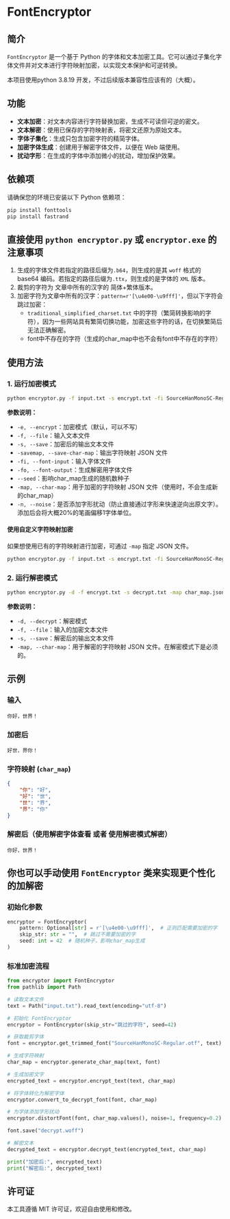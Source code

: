# FontEncryptor

## 简介

`FontEncryptor` 是一个基于 Python 的字体和文本加密工具。它可以通过子集化字体文件并对文本进行字符映射加密，以实现文本保护和可逆转换。

本项目使用python 3.8.19 开发，不过后续版本兼容性应该有的（大概）。

## 功能

- **文本加密**：对文本内容进行字符替换加密，生成不可读但可逆的密文。
- **文本解密**：使用已保存的字符映射表，将密文还原为原始文本。
- **字体子集化**：生成只包含加密字符的精简字体。
- **加密字体生成**：创建用于解密字体文件，以便在 Web 端使用。
- **扰动字形**：在生成的字体中添加微小的扰动，增加保护效果。

## 依赖项

请确保您的环境已安装以下 Python 依赖项：

```bash
pip install fonttools
pip install fastrand
```

## 直接使用 `python encryptor.py` 或 `encryptor.exe` 的注意事项

1. 生成的字体文件若指定的路径后缀为`.b64`，则生成的是其 `woff` 格式的 base64 编码。若指定的路径后缀为`.ttx`，则生成的是字体的 `XML` 版本。
2. 裁剪的字符为 文章中所有的汉字的 简体+繁体版本。
3. 加密字符为文章中所有的汉字：`pattern=r'[\u4e00-\u9fff]'`，但以下字符会跳过加密：
   * `traditional_simplified_charset.txt` 中的字符（繁简转换影响的字符），因为一些网站具有繁简切换功能，加密这些字符的话，在切换繁简后无法正确解密。
   * font中不存在的字符（生成的char_map中也不会有font中不存在的字符）

## 使用方法

### 1. 运行加密模式

```bash
python encryptor.py -f input.txt -s encrypt.txt -fi SourceHanMonoSC-Regular.otf -fo decrypt.woff -savemap char_map.json --noise
```

**参数说明：**

- `-e, --encrypt`：加密模式（默认，可以不写）
- `-f, --file`：输入文本文件
- `-s, --save`：加密后的输出文本文件
- `-savemap, --save-char-map`：输出字符映射 JSON 文件
- `-fi, --font-input`：输入字体文件
- `-fo, --font-output`：生成解密用字体文件
- `--seed`：影响char_map生成的随机数种子
- `-map, --char-map`：用于加密的字符映射 JSON 文件（使用时，不会生成新的char_map）
- `-n, --noise`：是否添加字形扰动（防止直接通过字形来快速逆向出原文字）。添加后会将大概20%的笔画偏移1字体单位。

#### 使用自定义字符映射加密

如果想使用已有的字符映射进行加密，可通过 `-map` 指定 JSON 文件。

```bash
python encryptor.py -f input.txt -s encrypt.txt -fi SourceHanMonoSC-Regular.otf -fo decrypt.woff -map char_map.json
```

### 2. 运行解密模式

```bash
python encryptor.py -d -f encrypt.txt -s decrypt.txt -map char_map.json
```

**参数说明：**

- `-d, --decrypt`：解密模式
- `-f, --file`：输入的加密文本文件
- `-s, --save`：解密后的输出文本文件
- `-map, --char-map`：用于解密的字符映射 JSON 文件。在解密模式下是必须的。

## 示例

### 输入

```text
你好，世界！
```

### 加密后

```text
好世，界你！
```

### 字符映射 (`char_map`)

```json
{
    "你": "好",
    "好": "世",
    "世": "界",
    "界": "你"
}
```

### 解密后（使用解密字体查看 或者 使用解密模式解密）

```text
你好，世界！
```

## 你也可以手动使用 `FontEncryptor` 类来实现更个性化的加解密

### 初始化参数

```python
encryptor = FontEncryptor(
    pattern: Optional[str] = r'[\u4e00-\u9fff]',  # 正则匹配需要加密的字
    skip_str: str = "",  # 跳过不需要加密的字
    seed: int = 42  # 随机种子，影响char_map生成
)
```

### 标准加密流程

```python
from encryptor import FontEncryptor
from pathlib import Path

# 读取文本文件
text = Path("input.txt").read_text(encoding="utf-8")

# 初始化 FontEncryptor
encryptor = FontEncryptor(skip_str="跳过的字符", seed=42)

# 获取裁剪字体
font = encryptor.get_trimmed_font("SourceHanMonoSC-Regular.otf", text)

# 生成字符映射
char_map = encryptor.generate_char_map(text, font)

# 生成加密文字
encrypted_text = encryptor.encrypt_text(text, char_map)

# 将字体转化为解密字体
encryptor.convert_to_decrypt_font(font, char_map)

# 为字体添加字形扰动
encryptor.distortFont(font, char_map.values(), noise=1, frequency=0.2)

font.save("decrypt.woff")

# 解密文本
decrypted_text = encryptor.decrypt_text(encrypted_text, char_map)

print("加密后:", encrypted_text)
print("解密后:", decrypted_text)
```

## 许可证

本工具遵循 MIT 许可证，欢迎自由使用和修改。
